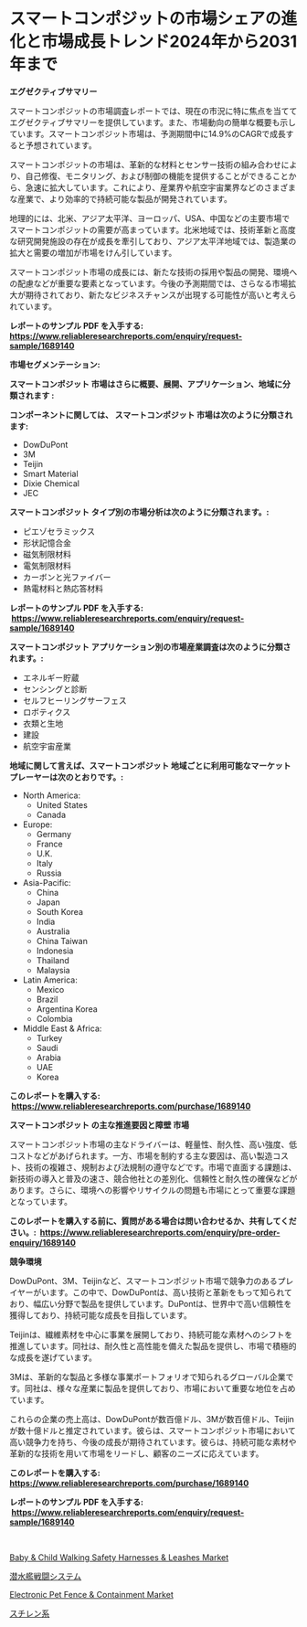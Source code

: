<p><h1>スマートコンポジットの市場シェアの進化と市場成長トレンド2024年から2031年まで</h1></p><p><strong>エグゼクティブサマリー</strong></p>
<p><p>スマートコンポジットの市場調査レポートでは、現在の市況に特に焦点を当ててエグゼクティブサマリーを提供しています。また、市場動向の簡単な概要も示しています。スマートコンポジット市場は、予測期間中に14.9%のCAGRで成長すると予想されています。</p><p>スマートコンポジットの市場は、革新的な材料とセンサー技術の組み合わせにより、自己修復、モニタリング、および制御の機能を提供することができることから、急速に拡大しています。これにより、産業界や航空宇宙業界などのさまざまな産業で、より効率的で持続可能な製品が開発されています。</p><p>地理的には、北米、アジア太平洋、ヨーロッパ、USA、中国などの主要市場でスマートコンポジットの需要が高まっています。北米地域では、技術革新と高度な研究開発施設の存在が成長を牽引しており、アジア太平洋地域では、製造業の拡大と需要の増加が市場をけん引しています。</p><p>スマートコンポジット市場の成長には、新たな技術の採用や製品の開発、環境への配慮などが重要な要素となっています。今後の予測期間では、さらなる市場拡大が期待されており、新たなビジネスチャンスが出現する可能性が高いと考えられています。</p></p>
<p><strong>レポートのサンプル PDF を入手する: <a href="https://www.reliableresearchreports.com/enquiry/request-sample/1689140">https://www.reliableresearchreports.com/enquiry/request-sample/1689140</a></strong></p>
<p><strong>市場セグメンテーション:</strong></p>
<p><strong> スマートコンポジット 市場はさらに概要、展開、アプリケーション、地域に分類されます :</strong></p>
<p><strong>コンポーネントに関しては、 スマートコンポジット 市場は次のように分類されます: &nbsp;</strong></p>
<p><ul><li>DowDuPont</li><li>3M</li><li>Teijin</li><li>Smart Material</li><li>Dixie Chemical</li><li>JEC</li></ul></p>
<p><strong> スマートコンポジット タイプ別の市場分析は次のように分類されます。:</strong></p>
<p><ul><li>ピエゾセラミックス</li><li>形状記憶合金</li><li>磁気制限材料</li><li>電気制限材料</li><li>カーボンと光ファイバー</li><li>熱電材料と熱応答材料</li></ul></p>
<p><strong>レポートのサンプル PDF を入手する: &nbsp;<a href="https://www.reliableresearchreports.com/enquiry/request-sample/1689140">https://www.reliableresearchreports.com/enquiry/request-sample/1689140</a></strong></p>
<p><strong> スマートコンポジット アプリケーション別の市場産業調査は次のように分類されます。:</strong></p>
<p><ul><li>エネルギー貯蔵</li><li>センシングと診断</li><li>セルフヒーリングサーフェス</li><li>ロボティクス</li><li>衣類と生地</li><li>建設</li><li>航空宇宙産業</li></ul></p>
<p><strong>地域に関して言えば、スマートコンポジット 地域ごとに利用可能なマーケットプレーヤーは次のとおりです。:</strong></p>
<p><ul>
    <li>
        North America:
        <ul>
            <li>United States</li>
            <li>Canada</li>
        </ul>
    </li>
    <li>
        Europe:
        <ul>
            <li>Germany</li>
            <li>France</li>
            <li>U.K.</li>
            <li>Italy</li>
            <li>Russia</li>
        </ul>
    </li>
    <li>
        Asia-Pacific:
        <ul>
            <li>China</li>
            <li>Japan</li>
            <li>South Korea</li>
            <li>India</li>
            <li>Australia</li>
            <li>China Taiwan</li>
            <li>Indonesia</li>
            <li>Thailand</li>
            <li>Malaysia</li>
        </ul>
    </li>
    <li>
        Latin America:
        <ul>
            <li>Mexico</li>
            <li>Brazil</li>
            <li>Argentina Korea</li>
            <li>Colombia</li>
        </ul>
    </li>
    <li>
        Middle East & Africa:
        <ul>
            <li>Turkey</li>
            <li>Saudi</li>
            <li>Arabia</li>
            <li>UAE</li>
            <li>Korea</li>
        </ul>
    </li>
    </ul></p>
<p><strong>このレポートを購入する: &nbsp;<a href="https://www.reliableresearchreports.com/purchase/1689140">https://www.reliableresearchreports.com/purchase/1689140</a></strong></p>
<p><strong>スマートコンポジット の主な推進要因と障壁 市場</strong></p>
<p><p>スマートコンポジット市場の主なドライバーは、軽量性、耐久性、高い強度、低コストなどがあげられます。一方、市場を制約する主な要因は、高い製造コスト、技術の複雑さ、規制および法規制の遵守などです。市場で直面する課題は、新技術の導入と普及の速さ、競合他社との差別化、信頼性と耐久性の確保などがあります。さらに、環境への影響やリサイクルの問題も市場にとって重要な課題となっています。</p></p>
<p><strong>このレポートを購入する前に、質問がある場合は問い合わせるか、共有してください。:&nbsp; <a href="https://www.reliableresearchreports.com/enquiry/pre-order-enquiry/1689140">https://www.reliableresearchreports.com/enquiry/pre-order-enquiry/1689140</a></strong></p>
<p><strong>競争環境</strong></p>
<p><p>DowDuPont、3M、Teijinなど、スマートコンポジット市場で競争力のあるプレイヤーがいます。この中で、DowDuPontは、高い技術と革新をもって知られており、幅広い分野で製品を提供しています。DuPontは、世界中で高い信頼性を獲得しており、持続可能な成長を目指しています。</p><p>Teijinは、繊維素材を中心に事業を展開しており、持続可能な素材へのシフトを推進しています。同社は、耐久性と高性能を備えた製品を提供し、市場で積極的な成長を遂げています。</p><p>3Mは、革新的な製品と多様な事業ポートフォリオで知られるグローバル企業です。同社は、様々な産業に製品を提供しており、市場において重要な地位を占めています。</p><p>これらの企業の売上高は、DowDuPontが数百億ドル、3Mが数百億ドル、Teijinが数十億ドルと推定されています。彼らは、スマートコンポジット市場において高い競争力を持ち、今後の成長が期待されています。彼らは、持続可能な素材や革新的な技術を用いて市場をリードし、顧客のニーズに応えています。</p></p>
<p><strong>このレポートを購入する: &nbsp; <a href="https://www.reliableresearchreports.com/purchase/1689140">https://www.reliableresearchreports.com/purchase/1689140</a></strong></p>
<p><strong>レポートのサンプル PDF を入手する: &nbsp;<a href="https://www.reliableresearchreports.com/enquiry/request-sample/1689140">https://www.reliableresearchreports.com/enquiry/request-sample/1689140</a></strong><strong></strong></p>
<p>&nbsp;</p>
<p><p><a href="https://github.com/rahu1506/Market-Research-Report-List-3/blob/main/baby-child-walking-safety-harnesses-leashes-market.md">Baby & Child Walking Safety Harnesses & Leashes Market</a></p><p><a href="https://github.com/KaydenJohns1964/Market-Research-Report-List-1/blob/main/79463948213.md">潜水艦戦闘システム</a></p><p><a href="https://github.com/FassouRP/Market-Research-Report-List-3/blob/main/electronic-pet-fence-containment-market.md">Electronic Pet Fence & Containment Market</a></p><p><a href="https://github.com/marbadji/Market-Research-Report-List-1/blob/main/16757968212.md">スチレン系</a></p></p>